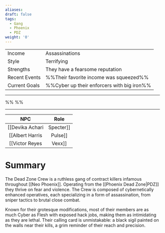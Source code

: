 ```yaml
---
aliases: 
draft: false
tags:
  - Gang
  - Phoenix
  - PDZ
weight: '0'
---
```

|                                           |                                            |
|:----------------------------------------- |:------------------------------------------ |
| <span class="leftTH">Income</span>        | Assassinations                             |
| <span class="leftTH">Style</span>         | Terrifying                                 |
| <span class="leftTH">Strengths</span>     | They have a fearsome reputation            |
| <span class="leftTH">Recent Events</span> | %%Their favorite income was squeezed%%     |
| <span class="leftTH">Current Goals</span> | %%Cyber up their enforcers with big iron%% |

---
%%
%%


---
|        NPC        |       Role        |
|:-----------------:|:-----------------:|
| [[Devika Achari|Specter]] |       Boss        |
| [[Albert Harris|Pulse]] | Second in command |
| [[Victor Reyes|Vexx]]  |     Operative     |
# Summary
The Dead Zone Crew is a ruthless gang of contract killers infamous throughout [[Neo Phoenix]]. Operating from the [[Phoenix Dead Zone|PDZ]] they thrive on fear and violence. The Crew is composed of cybernetically enhanced operatives, each specializing in a form of assassination, from sniper tactics to brutal close combat.

Known for their grotesque modifications, most of their members are as much Cyber as Flesh with exposed hack jobs, making them as intimidating as they are lethal. Their calling card is unmistakable: a black sigil painted on the walls near their kills, a grim reminder of their reach and precision.
